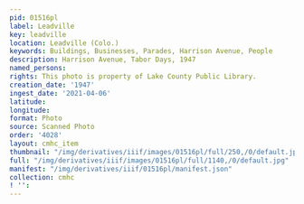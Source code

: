 ```yaml
---
pid: 01516pl
label: Leadville
key: leadville
location: Leadville (Colo.)
keywords: Buildings, Businesses, Parades, Harrison Avenue, People
description: Harrison Avenue, Tabor Days, 1947
named_persons: 
rights: This photo is property of Lake County Public Library.
creation_date: '1947'
ingest_date: '2021-04-06'
latitude: 
longitude: 
format: Photo
source: Scanned Photo
order: '4028'
layout: cmhc_item
thumbnail: "/img/derivatives/iiif/images/01516pl/full/250,/0/default.jpg"
full: "/img/derivatives/iiif/images/01516pl/full/1140,/0/default.jpg"
manifest: "/img/derivatives/iiif/01516pl/manifest.json"
collection: cmhc
! '': 
---
```


